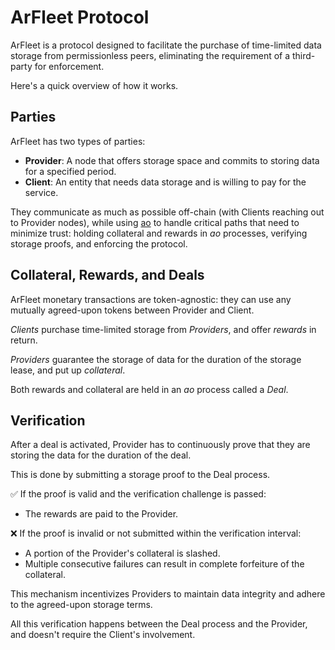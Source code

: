 # ArFleet Protocol

ArFleet is a protocol designed to facilitate the purchase of time-limited data storage from permissionless peers, eliminating the requirement of a third-party for enforcement.

Here's a quick overview of how it works.

## Parties

ArFleet has two types of parties:

- **Provider**: A node that offers storage space and commits to storing data for a specified period.
- **Client**: An entity that needs data storage and is willing to pay for the service.

They communicate as much as possible off-chain (with Clients reaching out to Provider nodes), while using [ao](https://ao.arweave.dev/) to handle critical paths that need to minimize trust: holding collateral and rewards in *ao* processes, verifying storage proofs, and enforcing the protocol.

## Collateral, Rewards, and Deals

ArFleet monetary transactions are token-agnostic: they can use any mutually agreed-upon tokens between Provider and Client.

*Clients* purchase time-limited storage from *Providers*, and offer *rewards* in return.

*Providers* guarantee the storage of data for the duration of the storage lease, and put up *collateral*.

Both rewards and collateral are held in an *ao* process called a *Deal*.

## Verification

After a deal is activated, Provider has to continuously prove that they are storing the data for the duration of the deal.

This is done by submitting a storage proof to the Deal process.

✅ If the proof is valid and the verification challenge is passed:
   - The rewards are paid to the Provider.

❌ If the proof is invalid or not submitted within the verification interval:
   - A portion of the Provider's collateral is slashed.
   - Multiple consecutive failures can result in complete forfeiture of the collateral.

This mechanism incentivizes Providers to maintain data integrity and adhere to the agreed-upon storage terms.

All this verification happens between the Deal process and the Provider, and doesn't require the Client's involvement.
